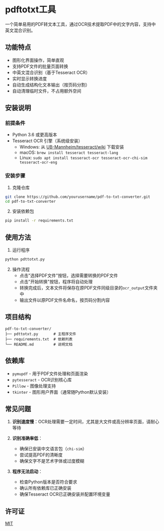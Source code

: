 # pdftotxt工具

一个简单易用的PDF转文本工具，通过OCR技术提取PDF中的文字内容，支持中英文混合识别。

## 功能特点

- 图形化界面操作，简单直观
- 支持PDF文件的批量页面转换
- 中英文混合识别（基于Tesseract OCR）
- 实时显示转换进度
- 自动生成结构化文本输出（按页码分割）
- 自动清理临时文件，不占用额外空间

## 安装说明

### 前提条件

- Python 3.6 或更高版本
- Tesseract OCR 引擎（系统级安装）
  - Windows: 从 [UB-Mannheim/tesseract/wiki](https://github.com/UB-Mannheim/tesseract/wiki) 下载安装
  - macOS: `brew install tesseract tesseract-lang`
  - Linux: `sudo apt install tesseract-ocr tesseract-ocr-chi-sim tesseract-ocr-eng`

### 安装步骤

1. 克隆仓库
```bash
git clone https://github.com/yourusername/pdf-to-txt-converter.git
cd pdf-to-txt-converter
```

2. 安装依赖包
```bash
pip install -r requirements.txt
```

## 使用方法

1. 运行程序
```bash
python pdttotxt.py
```

2. 操作流程
   - 点击"选择PDF文件"按钮，选择需要转换的PDF文件
   - 点击"开始转换"按钮，程序将自动处理
   - 转换完成后，文本文件将保存在原PDF文件同级目录的`ocr_output`文件夹中
   - 输出文件以原PDF文件名命名，按页码分割内容

## 项目结构

```
pdf-to-txt-converter/
├── pdttotxt.py       # 主程序文件
├── requirements.txt  # 依赖列表
└── README.md         # 说明文档
```

## 依赖库

- `pymupdf` - 用于PDF文件处理和页面渲染
- `pytesseract` - OCR识别核心库
- `Pillow` - 图像处理支持
- `tkinter` - 图形用户界面（通常随Python默认安装）

## 常见问题

1. **识别速度慢**：OCR处理需要一定时间，尤其是大文件或高分辨率页面，请耐心等待

2. **识别准确率低**：
   - 确保已安装中文语言包（`chi-sim`）
   - 尝试提高PDF的清晰度
   - 确保文字不是艺术字体或过度模糊

3. **程序无法启动**：
   - 检查Python版本是否符合要求
   - 确认所有依赖库已正确安装
   - 确保Tesseract OCR已正确安装并配置环境变量

## 许可证

[MIT](LICENSE)
